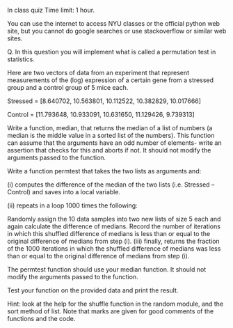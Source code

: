 In class quiz
Time limit: 1 hour.

You can use the internet to access NYU classes or the official python web site, but you
cannot do google searches or use stackoverflow or similar web sites.

Q. In this question you will implement what is called a permutation test in statistics.

Here are two vectors of data from an experiment that represent measurements of the (log)
expression of a certain gene from a stressed group and a control group of 5 mice each.

Stressed = [8.640702, 10.563801, 10.112522, 10.382829, 10.017666]

Control = [11.793648, 10.933091, 10.631650, 11.129426, 9.739313]

Write a function, median, that returns the median of a list of numbers (a median is the
middle value in a sorted list of the numbers). This function can assume that the arguments
have an odd number of elements- write an assertion that checks for this and aborts if not.
It should not modify the arguments passed to the function.

Write a function permtest that takes the two lists as arguments and:

(i) computes the difference of the median of the two lists (i.e. Stressed – Control) and saves
into a local variable.

(ii) repeats in a loop 1000 times the following:

Randomly assign the 10 data samples into two new lists of size 5 each and again
calculate the difference of medians. Record the number of iterations in which this shuffled
difference of medians is less than or equal to the original difference of medians from step (i).
(iii) finally, returns the fraction of the 1000 iterations in which the shuffled difference of
medians was less than or equal to the original difference of medians from step (i).

The permtest function should use your median function. It should not modify the arguments
passed to the function.

Test your function on the provided data and print the result.

Hint: look at the help for the shuffle function in the random module, and the sort method of
list.
Note that marks are given for good comments of the functions and the code. 
